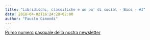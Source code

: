 ```yaml
---
title: "Libridischi, classifiche e un po' di social - Bùcs - #3"
date: 2018-04-02T16:24:28+02:00
author: "Fausto Gimondi"
---
```


[Primo numero pasquale della nostra newsletter](http://news.bucsclub.it/issues/libridischi-classifiche-e-un-po-di-social-bucs-3-103405)
